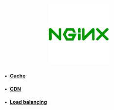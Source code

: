 <div align="center">
  <img src="https://github.com/devicons/devicon/blob/master/icons/nginx/nginx-original.svg" title="Nginx" alt="Nginx" width="200" height="200"/>&nbsp;
</div>

 - ### [Cache](cache/README.md)
 - ### [CDN](cdn/README.md)
 - ### [Load balancing](load_balancing/README.md)